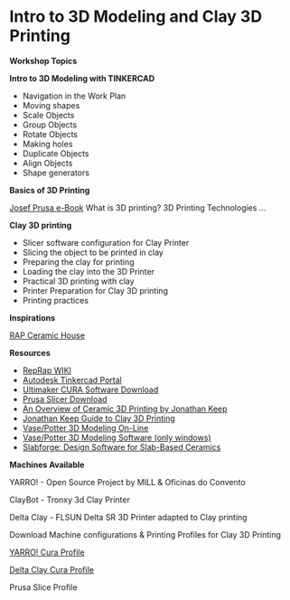# Intro to 3D Modeling and Clay 3D Printing

**Workshop Topics**

**Intro to 3D Modeling with TINKERCAD**
* Navigation in the Work Plan
* Moving shapes
* Scale Objects
* Group Objects
* Rotate Objects
* Making holes
* Duplicate Objects
* Align Objects
* Shape generators

**Basics of 3D Printing**

[Josef Prusa e-Book](https://mill.pt/share/basics-of-3D-printing.pdf)
What is 3D printing?
3D Printing Technologies
...

**Clay 3D printing**
* Slicer software configuration for Clay Printer
* Slicing the object to be printed in clay
* Preparing the clay for printing
* Loading the clay into the 3D Printer
* Practical 3D printing with clay
* Printer Preparation for Clay 3D printing
* Printing practices

**Inspirations**

[RAP Ceramic House](https://studiorap.nl/Ceramic-House)



**Resources**
* [RepRap WIKI](https://reprap.org/wiki/RepRap)
* [Autodesk Tinkercad Portal](https://www.tinkercad.com/)
* [Ultimaker CURA Software Download](https://ultimaker.com/software/ultimaker-cura/)
* [Prusa Slicer Download](https://www.prusa3d.com/page/prusaslicer_424/)
* [An Overview of Ceramic 3D Printing by Jonathan Keep](https://www.youtube.com/embed/Z72X9SqDJ_s)
* [Jonathan Keep Guide to Clay 3D Printing](https://mill.pt/share/JKeep-Guide_to_Clay_3D_Printing_-_2020.pdf)
* [Vase/Potter 3D Modeling On-Line](https://www.vasedjinn.com/)
* [Vase/Potter 3D Modeling Software (only windows)](https://potterdraw.sourceforge.io/download.html)
* [Slabforge: Design Software for Slab-Based Ceramics](https://handandmachine.org/index.php/2021/10/15/slabforge/)

**Machines Available**

YARRO! - Open Source Project by MILL & Oficinas do Convento

ClayBot - Tronxy 3d Clay Printer

Delta Clay - FLSUN Delta SR 3D Printer adapted to Clay printing

Download Machine configurations & Printing Profiles for Clay 3D Printing

[YARRO! Cura Profile](https://mill.pt/share/YARRO_Cura.zip)

[Delta Clay Cura Profile](https://)

Prusa Slice Profile


















